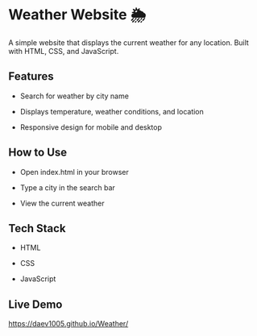 # Weather Website 🌦️

A simple website that displays the current weather for any location. Built with HTML, CSS, and JavaScript.

## Features

- Search for weather by city name

- Displays temperature, weather conditions, and location

- Responsive design for mobile and desktop

## How to Use

- Open index.html in your browser

- Type a city in the search bar

- View the current weather

## Tech Stack

- HTML

- CSS

- JavaScript

## Live Demo
https://daev1005.github.io/Weather/
